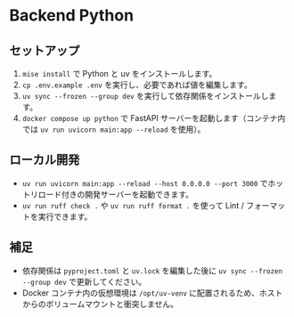 # Backend Python

## セットアップ

1. `mise install` で Python と uv をインストールします。
2. `cp .env.example .env` を実行し、必要であれば値を編集します。
3. `uv sync --frozen --group dev` を実行して依存関係をインストールします。
4. `docker compose up python` で FastAPI サーバーを起動します（コンテナ内では `uv run uvicorn main:app --reload` を使用）。

## ローカル開発

- `uv run uvicorn main:app --reload --host 0.0.0.0 --port 3000` でホットリロード付きの開発サーバーを起動できます。
- `uv run ruff check .` や `uv run ruff format .` を使って Lint / フォーマットを実行できます。

## 補足

- 依存関係は `pyproject.toml` と `uv.lock` を編集した後に `uv sync --frozen --group dev` で更新してください。
- Docker コンテナ内の仮想環境は `/opt/uv-venv` に配置されるため、ホストからのボリュームマウントと衝突しません。
